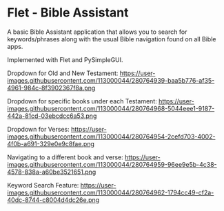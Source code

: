 # Flet - Bible Assistant

A basic Bible Assistant application that allows you to search for keywords/phrases
along with the usual Bible navigation found on all Bible apps.

Implemented with Flet and PySimpleGUI.

Dropdown for Old and New Testament:
https://user-images.githubusercontent.com/113000044/280764939-baa5b776-af35-4961-984c-8f3902367f8a.png

Dropdown for specific books under each Testament:
https://user-images.githubusercontent.com/113000044/280764968-5044eee1-9187-442a-81cd-03ebcdcc6a53.png

Dropdown for Verses:
https://user-images.githubusercontent.com/113000044/280764954-2cefd703-4002-4f0b-a691-329e0e9c8fae.png

Navigating to a different book and verse:
https://user-images.githubusercontent.com/113000044/280764959-96ee9e5b-4c38-4578-838a-a60be3521651.png

Keyword Search Feature:
https://user-images.githubusercontent.com/113000044/280764962-1794cc49-cf2a-40dc-8744-c8004d4dc26e.png

